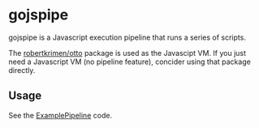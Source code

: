 # gojspipe
gojspipe is a Javascript execution pipeline that runs a series of scripts.

The [robertkrimen/otto](https://github.com/robertkrimen/otto) package is used as the Javascipt VM. If you just need a Javascript VM (no pipeline feature), concider using that package directly.


## Usage
See the [ExamplePipeline](pipeline_test.go) code.

